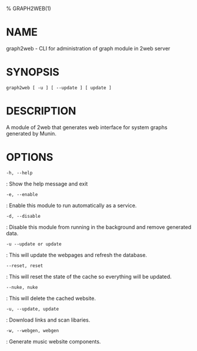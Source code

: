 % GRAPH2WEB(1)

NAME
====

graph2web - CLI for administration of graph module in 2web server

SYNOPSIS
========

`graph2web [ -u ] [ --update ] [ update ]`

DESCRIPTION
===========

A module of 2web that generates web interface for system graphs generated by Munin.

OPTIONS
=======

`-h, --help`

:   Show the help message and exit

`-e, --enable`

:   Enable this module to run automatically as a service.

`-d, --disable`

:   Disable this module from running in the background and remove generated data.

`-u --update or update`

:  This will update the webpages and refresh the database.

`--reset, reset`

:  This will reset the state of the cache so everything will be updated.

`--nuke, nuke`

:   This will delete the cached website.

`-u, --update, update`

:   Download links and scan libaries.

`-w, --webgen, webgen`

:   Generate music website components.
